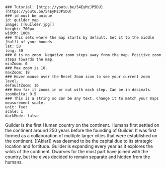 ```leaflet  
### Tutorial: [https://youtu.be/54EyMzJP5DU](https://youtu.be/54EyMzJP5DU)  
### id must be unique  
id: guilder_map
image: [[Guilder.jpg]]  
height: 700px  
width: 100%  
### This sets where the map starts by default. Set it to the middle (half) of your bounds.  
lat: 50  
long: 50  
### 0 is no zoom. Negative zoom steps away from the map. Positive zoom steps towards the map.  
minZoom: 0  
### Max zoom is 18.  
maxZoom: 18  
### Hover mouse over the Reset Zoom icon to see your current zoom level.  
defaultZoom: 16  
### How far it zooms in or out with each step. Can be in decimals.  
zoomDelta: 0.5  
### This is a string so can be any text. Change it to match your maps measurement scale.  
unit: feet  
scale: 1  
darkMode: false  
```


Guilder is the first Human country on the continent. Humans first settled on the continent around 250 years before the founding of Guilder. It was first formed as a collaboration of multiple larger cities that were established on the continent. [[Aklar]] was deemed to be the capital due to its strategic location and fortitude. Guilder is expanding every year as it explores the wilds of the continent. Dwarves for the most part have joined with the country, but the elves decided to remain separate and hidden from the humans.
